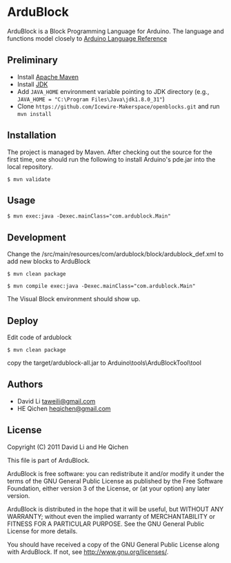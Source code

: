 ArduBlock
======

ArduBlock is a Block Programming Language for Arduino. The language and functions model closely to [Arduino Language Reference](http://arduino.cc/en/Reference/HomePage)

Preliminary
----
* Install [Apache Maven](http://maven.apache.org/)
* Install [JDK](http://www.oracle.com/technetwork/java/javase/downloads/index.html)
* Add `JAVA_HOME` environment variable pointing to JDK directory (e.g., `JAVA_HOME = "C:\Program Files\Java\jdk1.8.0_31"`)
* Clone `https://github.com/Icewire-Makerspace/openblocks.git` and run `mvn install`

Installation
----
The project is managed by Maven. After checking out the source for the first time, one should run the following to install Arduino's pde.jar into the local repository. 

	$ mvn validate

Usage
----

	$ mvn exec:java -Dexec.mainClass="com.ardublock.Main"

Development
----
Change the /src/main/resources/com/ardublock/block/ardublock_def.xml to add new blocks to ArduBlock

	$ mvn clean package

	$ mvn compile exec:java -Dexec.mainClass="com.ardublock.Main"

The Visual Block environment should show up.

Deploy
----
Edit code of ardublock

	$ mvn clean package

copy the target/ardublock-all.jar to Arduino\tools\ArduBlockTool\tool

Authors
----
* David Li taweili@gmail.com
* HE Qichen heqichen@gmail.com

License
----

Copyright (C) 2011 David Li and He Qichen

This file is part of ArduBlock.

ArduBlock is free software: you can redistribute it and/or modify
it under the terms of the GNU General Public License as published by
the Free Software Foundation, either version 3 of the License, or
(at your option) any later version.

ArduBlock is distributed in the hope that it will be useful,
but WITHOUT ANY WARRANTY; without even the implied warranty of
MERCHANTABILITY or FITNESS FOR A PARTICULAR PURPOSE.  See the
GNU General Public License for more details.

You should have received a copy of the GNU General Public License
along with ArduBlock.  If not, see <http://www.gnu.org/licenses/>.
